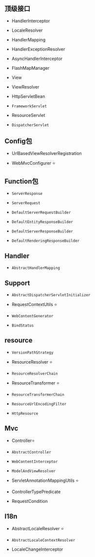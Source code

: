## 顶级接口

- HandlerInterceptor

- LocaleResolver

- 
  HandlerMapping
  
- 
  HandlerExceptionResolver
  
- 
  AsyncHandlerInterceptor
  
- 
  FlashMapManager
  
- 
  View
  
- 
  ViewResolver
  
- HttpServletBean
  
- ```
  FrameworkServlet
  ```

- ResourceServlet

- ```
  DispatcherServlet
  ```

## Config包

- 
  UrlBasedViewResolverRegistration
  
- WebMvcConfigurer :star:

## Function包

- ```
  ServerResponse
  ```

- ```
  ServerRequest
  ```

- ```
  DefaultServerRequestBuilder
  ```

- ```
  DefaultEntityResponseBuilder
  ```

- ```
  DefaultServerResponseBuilder
  ```

- ```
  DefaultRenderingResponseBuilder
  ```

## Handler

- ```
  AbstractHandlerMapping
  ```

## Support

- ```
  AbstractDispatcherServletInitializer
  ```

- RequestContextUtils :star:

- ```
  WebContentGenerator
  ```

- ```
  BindStatus
  ```

## resource

- ```
  VersionPathStrategy
  ```

- ResourceResolver :star:

- ```
  ResourceResolverChain
  ```

- ResourceTransformer :star:

- ```
  ResourceTransformerChain
  ```

- ```
  ResourceUrlEncodingFilter
  ```

- ```
  HttpResource
  ```

## Mvc

- Controller:star:

- ```
  AbstractController
  ```

- ```
  WebContentInterceptor
  ```

- ```
  ModelAndViewResolver
  ```

- ServletAnnotationMappingUtils :star:
- ControllerTypePredicate

- RequestCondition

## I18n

- AbstractLocaleResolver :star:

- ```
  AbstractLocaleContextResolver
  ```

- LocaleChangeInterceptor